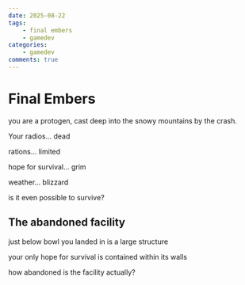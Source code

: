 ```yaml
---
date: 2025-08-22
tags:
    - final embers
    - gamedev
categories:
    - gamedev
comments: true
---
```

# Final Embers
<!-- more -->
you are a protogen, cast deep into the snowy mountains by the crash.

Your radios... dead

rations... limited

hope for survival... grim

weather... blizzard

is it even possible to survive?

## The abandoned facility
just below bowl you landed in is a large structure

your only hope for survival is contained within its walls 

how abandoned is the facility actually?